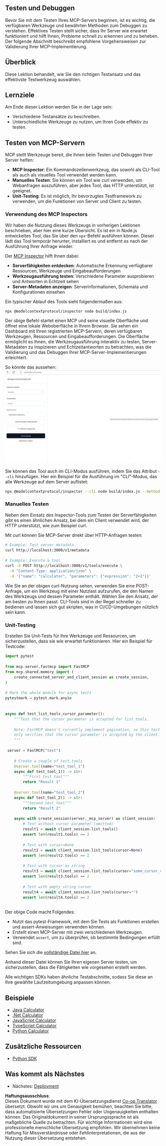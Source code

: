 <!--
CO_OP_TRANSLATOR_METADATA:
{
  "original_hash": "4e34e34e84f013e73c7eaa6d09884756",
  "translation_date": "2025-07-04T15:30:54+00:00",
  "source_file": "03-GettingStarted/08-testing/README.md",
  "language_code": "de"
}
-->
## Testen und Debuggen

Bevor Sie mit dem Testen Ihres MCP-Servers beginnen, ist es wichtig, die verfügbaren Werkzeuge und bewährten Methoden zum Debuggen zu verstehen. Effektives Testen stellt sicher, dass Ihr Server wie erwartet funktioniert und hilft Ihnen, Probleme schnell zu erkennen und zu beheben. Der folgende Abschnitt beschreibt empfohlene Vorgehensweisen zur Validierung Ihrer MCP-Implementierung.

## Überblick

Diese Lektion behandelt, wie Sie den richtigen Testansatz und das effektivste Testwerkzeug auswählen.

## Lernziele

Am Ende dieser Lektion werden Sie in der Lage sein:

- Verschiedene Testansätze zu beschreiben.
- Unterschiedliche Werkzeuge zu nutzen, um Ihren Code effektiv zu testen.

## Testen von MCP-Servern

MCP stellt Werkzeuge bereit, die Ihnen beim Testen und Debuggen Ihrer Server helfen:

- **MCP Inspector**: Ein Kommandozeilenwerkzeug, das sowohl als CLI-Tool als auch als visuelles Tool verwendet werden kann.
- **Manuelles Testen**: Sie können ein Tool wie curl verwenden, um Webanfragen auszuführen, aber jedes Tool, das HTTP unterstützt, ist geeignet.
- **Unit-Testing**: Es ist möglich, Ihr bevorzugtes Testframework zu verwenden, um die Funktionen von Server und Client zu testen.

### Verwendung des MCP Inspectors

Wir haben die Nutzung dieses Werkzeugs in vorherigen Lektionen beschrieben, aber hier eine kurze Übersicht. Es ist ein in Node.js entwickeltes Tool, das Sie über den `npx`-Befehl ausführen können. Dieser lädt das Tool temporär herunter, installiert es und entfernt es nach der Ausführung Ihrer Anfrage wieder.

Der [MCP Inspector](https://github.com/modelcontextprotocol/inspector) hilft Ihnen dabei:

- **Serverfähigkeiten entdecken**: Automatische Erkennung verfügbarer Ressourcen, Werkzeuge und Eingabeaufforderungen
- **Werkzeugausführung testen**: Verschiedene Parameter ausprobieren und Antworten in Echtzeit sehen
- **Server-Metadaten anzeigen**: Serverinformationen, Schemata und Konfigurationen einsehen

Ein typischer Ablauf des Tools sieht folgendermaßen aus:

```bash
npx @modelcontextprotocol/inspector node build/index.js
```

Der obige Befehl startet einen MCP und seine visuelle Oberfläche und öffnet eine lokale Weboberfläche in Ihrem Browser. Sie sehen ein Dashboard mit Ihren registrierten MCP-Servern, deren verfügbaren Werkzeugen, Ressourcen und Eingabeaufforderungen. Die Oberfläche ermöglicht es Ihnen, die Werkzeugausführung interaktiv zu testen, Server-Metadaten zu inspizieren und Echtzeitantworten zu betrachten, was die Validierung und das Debuggen Ihrer MCP-Server-Implementierungen erleichtert.

So könnte das aussehen: ![Inspector](../../../../translated_images/connect.141db0b2bd05f096fb1dd91273771fd8b2469d6507656c3b0c9df4b3c5473929.de.png)

Sie können das Tool auch im CLI-Modus ausführen, indem Sie das Attribut `--cli` hinzufügen. Hier ein Beispiel für die Ausführung im "CLI"-Modus, das alle Werkzeuge auf dem Server auflistet:

```sh
npx @modelcontextprotocol/inspector --cli node build/index.js --method tools/list
```

### Manuelles Testen

Neben dem Einsatz des Inspector-Tools zum Testen der Serverfähigkeiten gibt es einen ähnlichen Ansatz, bei dem ein Client verwendet wird, der HTTP unterstützt, wie zum Beispiel curl.

Mit curl können Sie MCP-Server direkt über HTTP-Anfragen testen:

```bash
# Example: Test server metadata
curl http://localhost:3000/v1/metadata

# Example: Execute a tool
curl -X POST http://localhost:3000/v1/tools/execute \
  -H "Content-Type: application/json" \
  -d '{"name": "calculator", "parameters": {"expression": "2+2"}}'
```

Wie Sie an der obigen curl-Nutzung sehen, verwenden Sie eine POST-Anfrage, um ein Werkzeug mit einer Nutzlast aufzurufen, die den Namen des Werkzeugs und dessen Parameter enthält. Wählen Sie den Ansatz, der am besten zu Ihnen passt. CLI-Tools sind in der Regel schneller zu bedienen und lassen sich gut skripten, was in CI/CD-Umgebungen nützlich sein kann.

### Unit-Testing

Erstellen Sie Unit-Tests für Ihre Werkzeuge und Ressourcen, um sicherzustellen, dass sie wie erwartet funktionieren. Hier ein Beispiel für Testcode:

```python
import pytest

from mcp.server.fastmcp import FastMCP
from mcp.shared.memory import (
    create_connected_server_and_client_session as create_session,
)

# Mark the whole module for async tests
pytestmark = pytest.mark.anyio


async def test_list_tools_cursor_parameter():
    """Test that the cursor parameter is accepted for list_tools.

    Note: FastMCP doesn't currently implement pagination, so this test
    only verifies that the cursor parameter is accepted by the client.
    """

 server = FastMCP("test")

    # Create a couple of test tools
    @server.tool(name="test_tool_1")
    async def test_tool_1() -> str:
        """First test tool"""
        return "Result 1"

    @server.tool(name="test_tool_2")
    async def test_tool_2() -> str:
        """Second test tool"""
        return "Result 2"

    async with create_session(server._mcp_server) as client_session:
        # Test without cursor parameter (omitted)
        result1 = await client_session.list_tools()
        assert len(result1.tools) == 2

        # Test with cursor=None
        result2 = await client_session.list_tools(cursor=None)
        assert len(result2.tools) == 2

        # Test with cursor as string
        result3 = await client_session.list_tools(cursor="some_cursor_value")
        assert len(result3.tools) == 2

        # Test with empty string cursor
        result4 = await client_session.list_tools(cursor="")
        assert len(result4.tools) == 2
    
```

Der obige Code macht Folgendes:

- Nutzt das pytest-Framework, mit dem Sie Tests als Funktionen erstellen und assert-Anweisungen verwenden können.
- Erstellt einen MCP-Server mit zwei verschiedenen Werkzeugen.
- Verwendet `assert`, um zu überprüfen, ob bestimmte Bedingungen erfüllt sind.

Sehen Sie sich die [vollständige Datei hier](https://github.com/modelcontextprotocol/python-sdk/blob/main/tests/client/test_list_methods_cursor.py) an.

Anhand dieser Datei können Sie Ihren eigenen Server testen, um sicherzustellen, dass die Fähigkeiten wie vorgesehen erstellt werden.

Alle wichtigen SDKs haben ähnliche Testabschnitte, sodass Sie diese an Ihre gewählte Laufzeitumgebung anpassen können.

## Beispiele

- [Java Calculator](../samples/java/calculator/README.md)
- [.Net Calculator](../../../../03-GettingStarted/samples/csharp)
- [JavaScript Calculator](../samples/javascript/README.md)
- [TypeScript Calculator](../samples/typescript/README.md)
- [Python Calculator](../../../../03-GettingStarted/samples/python)

## Zusätzliche Ressourcen

- [Python SDK](https://github.com/modelcontextprotocol/python-sdk)

## Was kommt als Nächstes

- Nächstes: [Deployment](../09-deployment/README.md)

**Haftungsausschluss**:  
Dieses Dokument wurde mit dem KI-Übersetzungsdienst [Co-op Translator](https://github.com/Azure/co-op-translator) übersetzt. Obwohl wir uns um Genauigkeit bemühen, beachten Sie bitte, dass automatisierte Übersetzungen Fehler oder Ungenauigkeiten enthalten können. Das Originaldokument in seiner Ursprungssprache ist als maßgebliche Quelle zu betrachten. Für wichtige Informationen wird eine professionelle menschliche Übersetzung empfohlen. Wir übernehmen keine Haftung für Missverständnisse oder Fehlinterpretationen, die aus der Nutzung dieser Übersetzung entstehen.